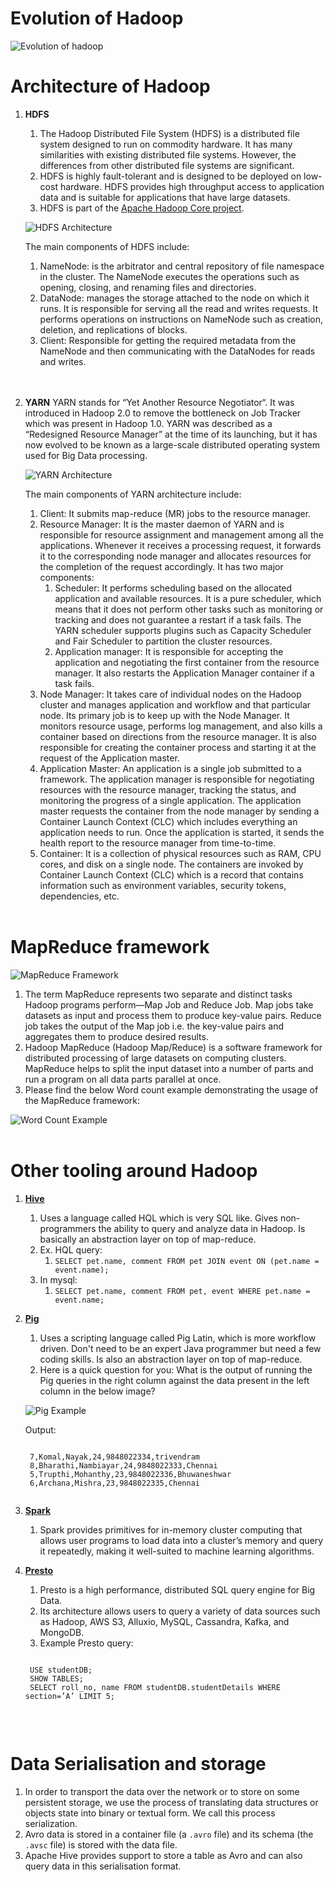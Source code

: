# Evolution of Hadoop

![Evolution of hadoop](images/hadoop_evolution.png)

# Architecture of Hadoop

1. **HDFS**
    1. The Hadoop Distributed File System (HDFS) is a distributed file system designed to run on commodity hardware. It has many similarities with existing distributed file systems. However, the differences from other distributed file systems are significant.
    2. HDFS is highly fault-tolerant and is designed to be deployed on low-cost hardware. HDFS provides high throughput access to application data and is suitable for applications that have large datasets.
    3. HDFS is part of the [Apache Hadoop Core project](https://github.com/apache/hadoop).

    ![HDFS Architecture](images/hdfs_architecture.png)

    The main components of HDFS include:
    1. NameNode: is the arbitrator and central repository of file namespace in the cluster. The NameNode executes the operations such as opening, closing, and renaming files and directories.
    2. DataNode: manages the storage attached to the node on which it runs. It is responsible for serving all the read and writes requests. It performs operations on instructions on NameNode such as creation, deletion, and replications of blocks.
    3. Client: Responsible for getting the required metadata from the NameNode and then communicating with the DataNodes for reads and writes. </br></br></br>

2. **YARN**
    YARN stands for “Yet Another Resource Negotiator“. It was introduced in Hadoop 2.0 to remove the bottleneck on Job Tracker which was present in Hadoop 1.0. YARN was described as a “Redesigned Resource Manager” at the time of its launching, but it has now evolved to be known as a large-scale distributed operating system used for Big Data processing.

    ![YARN Architecture](images/yarn_architecture.gif)
    
    The main components of YARN architecture include:
    1. Client: It submits map-reduce (MR) jobs to the resource manager.
    2. Resource Manager: It is the master daemon of YARN and is responsible for resource assignment and management among all the applications. Whenever it receives a processing request, it forwards it to the corresponding node manager and allocates resources for the completion of the request accordingly. It has two major components:
        1. Scheduler: It performs scheduling based on the allocated application and available resources. It is a pure scheduler, which means that it does not perform other tasks such as monitoring or tracking and does not guarantee a restart if a task fails. The YARN scheduler supports plugins such as Capacity Scheduler and Fair Scheduler to partition the cluster resources.
        2. Application manager: It is responsible for accepting the application and negotiating the first container from the resource manager. It also restarts the Application Manager container if a task fails.
    3. Node Manager: It takes care of individual nodes on the Hadoop cluster and manages application and workflow and that particular node. Its primary job is to keep up with the Node Manager. It monitors resource usage, performs log management, and also kills a container based on directions from the resource manager. It is also responsible for creating the container process and starting it at the request of the Application master.
    4. Application Master: An application is a single job submitted to a framework. The application manager is responsible for negotiating resources with the resource manager, tracking the status, and monitoring the progress of a single application. The application master requests the container from the node manager by sending a Container Launch Context (CLC) which includes everything an application needs to run. Once the application is started, it sends the health report to the resource manager from time-to-time.
    5. Container: It is a collection of physical resources such as RAM, CPU cores, and disk on a single node. The containers are invoked by Container Launch Context (CLC) which is a record that contains information such as environment variables, security tokens, dependencies, etc.</br></br>


# MapReduce framework

![MapReduce Framework](images/map_reduce.jpg)

1. The term MapReduce represents two separate and distinct tasks Hadoop programs perform&mdash;Map Job and Reduce Job. Map jobs take datasets as input and process them to produce key-value pairs. Reduce job takes the output of the Map job i.e. the key-value pairs and aggregates them to produce desired results.
2. Hadoop MapReduce (Hadoop Map/Reduce) is a software framework for distributed processing of large datasets on computing clusters. MapReduce helps to split the input dataset into a number of parts and run a program on all data parts parallel at once.
3. Please find the below Word count example demonstrating the usage of the MapReduce framework:

![Word Count Example](images/mapreduce_example.jpg)
</br></br>

# Other tooling around Hadoop

1. [**Hive**](https://hive.apache.org/)
    1. Uses a language called HQL which is very SQL like. Gives non-programmers the ability to query and analyze data in Hadoop. Is basically an abstraction layer on top of map-reduce.
    2. Ex. HQL query:
        1. `SELECT pet.name, comment FROM pet JOIN event ON (pet.name = event.name);`
    3. In mysql:
        1. `SELECT pet.name, comment FROM pet, event WHERE pet.name = event.name;`
2. [**Pig**](https://pig.apache.org/)
    1. Uses a scripting language called Pig Latin, which is more workflow driven. Don't need to be an expert Java programmer but need a few coding skills. Is also an abstraction layer on top of map-reduce.
    2. Here is a quick question for you:
    What is the output of running the Pig queries in the right column against the data present in the left column in the below image?

    ![Pig Example](images/pig_example.png)

    Output:
    <pre><code>
    7,Komal,Nayak,24,9848022334,trivendram
    8,Bharathi,Nambiayar,24,9848022333,Chennai
    5,Trupthi,Mohanthy,23,9848022336,Bhuwaneshwar
    6,Archana,Mishra,23,9848022335,Chennai
    </code></pre>

3. [**Spark**](https://spark.apache.org/)
    1. Spark provides primitives for in-memory cluster computing that allows user programs to load data into a cluster’s memory and query it repeatedly, making it well-suited to machine learning algorithms.
4. [**Presto**](https://prestodb.io/)
    1. Presto is a high performance, distributed SQL query engine for Big Data.
    2. Its architecture allows users to query a variety of data sources such as Hadoop, AWS S3, Alluxio, MySQL, Cassandra, Kafka, and MongoDB.
    3. Example Presto query:
    <pre><code>
    USE studentDB;
    SHOW TABLES;
    SELECT roll_no, name FROM studentDB.studentDetails WHERE section=’A’ LIMIT 5;
    </code></pre>   
    
</br>

# Data Serialisation and storage

1. In order to transport the data over the network or to store on some persistent storage, we use the process of translating data structures or objects state into binary or textual form. We call this process serialization.
2. Avro data is stored in a container file (a `.avro` file) and its schema (the `.avsc` file) is stored with the data file.
3. Apache Hive provides support to store a table as Avro and can also query data in this serialisation format.
